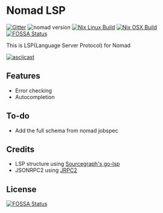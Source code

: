 # Nomad LSP

[![Gitter](https://badges.gitter.im/nomad-lsp/community.svg)](https://gitter.im/nomad-lsp/community?utm_source=badge&utm_medium=badge&utm_campaign=pr-badge)
![nomad version](https://img.shields.io/badge/nomad-0.9.1-blue.svg)
[![Nix Linux Build](https://badges.herokuapp.com/travis/juliosueiras/nomad-lsp?env=TRAVIS_OS=linux&label=Nix%20Linux%20Build)](https://travis-ci.com/juliosueiras/nomad-lsp)
[![Nix OSX Build](https://badges.herokuapp.com/travis/juliosueiras/nomad-lsp?env=TRAVIS_OS=osx&label=Nix%20OSX%20Build)](https://travis-ci.com/juliosueiras/nomad-lsp)
[![FOSSA Status](https://app.fossa.io/api/projects/git%2Bgithub.com%2Fjuliosueiras%2Fnomad-lsp.svg?type=shield)](https://app.fossa.io/projects/git%2Bgithub.com%2Fjuliosueiras%2Fnomad-lsp?ref=badge_shield)


This is LSP(Language Server Protocol) for Nomad

[![asciicast](https://asciinema.org/a/246266.svg)](https://asciinema.org/a/246266)

## Features

- Error checking
- Autocompletion

## To-do

- Add the full schema from nomad jobspec

## Credits
- LSP structure using [Sourcegraph's go-lsp](https://github.com/sourcegraph/go-lsp)
- JSONRPC2 using [JRPC2](https://bitbucket.org/creachadair/jrpc2)

## License
[![FOSSA Status](https://app.fossa.io/api/projects/git%2Bgithub.com%2Fjuliosueiras%2Fterraform-lsp.svg?type=large)](https://app.fossa.io/projects/git%2Bgithub.com%2Fjuliosueiras%2Fterraform-lsp?ref=badge_large)
